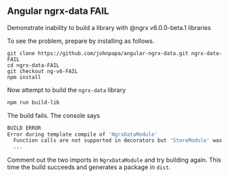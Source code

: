## Angular ngrx-data FAIL

Demonstrate inability to build a library with @ngrx v6.0.0-beta.1 libraries

To see the problem, prepare by installing as follows.

```
git clone https://github.com/johnpapa/angular-ngrx-data.git ngrx-data-FAIL
cd ngrx-data-FAIL
git checkout ng-v6-FAIL
npm install
```

Now attempt to build the `ngrx-data` library

```bash
npm run build-lib
```

The build fails. The console says

```bash
BUILD ERROR
Error during template compile of 'NgrxDataModule'
  Function calls are not supported in decorators but 'StoreModule' was called.
  ...
```

Comment out the two imports in `NgrxDataModule` and try building again.
This time the build succeeds and generates a package in `dist`.
